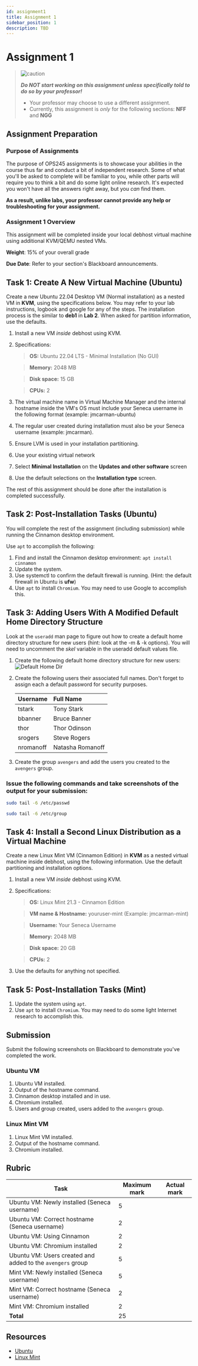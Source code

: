 ```yaml
---
id: assignment1
title: Assignment 1
sidebar_position: 1
description: TBD
---
```


# Assignment 1

> ![caution](/img/caution.png)
>
> ***Do NOT start working on this assignment unless specifically told to do so by your professor!***
>
> - Your professor may choose to use a different assignment.
> - Currently, this assignment is *only* for the following sections: **NFF** and **NGG**

## Assignment Preparation

### Purpose of Assignments

The purpose of OPS245 assignments is to showcase your abilities in the course thus far and conduct a bit of independent research. Some of what you'll be asked to complete will be familiar to you, while other parts will require you to think a bit and do some light online research. It's expected you won't have all the answers right away, but you *can* find them.

**As a result, unlike labs, your professor cannot provide any help or troubleshooting for your assignment.**

### Assignment 1 Overview

This assignment will be completed inside your local debhost virtual machine using additional KVM/QEMU nested VMs.

**Weight**: 15% of your overall grade

**Due Date**: Refer to your section's Blackboard announcements.

## Task 1: Create A New Virtual Machine (Ubuntu)

Create a new Ubuntu 22.04 Desktop VM (Normal installation) as a nested VM in **KVM**, using the specifications below. You may refer to your lab instructions, logbook and google for any of the steps. The installation process is the similar to **deb1** in **Lab 2**. When asked for partition information, use the defaults.

1. Install a new VM *inside* debhost using KVM.
1. Specifications: 
    > **OS:** Ubuntu 22.04 LTS - Minimal Installation (No GUI)

    > **Memory:** 2048 MB

    > **Disk space:** 15 GB

    > **CPUs:** 2
1. The virtual machine name in Virtual Machine Manager and the internal hostname inside the VM's OS must include your Seneca username in the following format (example: jmcarman-ubuntu)
1. The regular user created during installation must also be your Seneca username (example: jmcarman).
1. Ensure LVM is used in your installation partitioning.
1. Use your existing virtual network
1. Select **Minimal Installation** on the **Updates and other software** screen
1. Use the default selections on the **Installation type** screen.

The rest of this assignment should be done after the installation is completed successfully.

## Task 2: Post-Installation Tasks (Ubuntu)

You will complete the rest of the assignment (including submission) while running the Cinnamon desktop environment.

Use `apt` to accomplish the following:

1. Find and install the Cinnamon desktop environment: `apt install cinnamon`
1. Update the system.
1. Use systemctl to confirm the default firewall is running. (Hint: the default firewall in Ubuntu is **ufw**)
1. Use `apt` to install `Chromium`.  You may need to use Google to accomplish this.

## Task 3: Adding Users With A Modified Default Home Directory Structure

Look at the `useradd` man page to figure out how to create a default home directory structure for new users (hint: look at the -m & -k options). You will need to uncomment the *skel* variable in the useradd default values file.

1. Create the following default home directory structure for new users:
![Default Home Dir](/img/userhomea1.png)

1. Create the following users their associated full names. Don't forget to assign each a default password for security purposes.

    | Username | Full Name |
    | :--------- | :----------- |
    | tstark | Tony Stark |
    | bbanner | Bruce Banner |
    | thor | Thor Odinson |
    | srogers | Steve Rogers |
    | nromanoff | Natasha Romanoff |

1. Create the group `avengers` and add the users you created to the `avengers` group.

### Issue the following commands and take screenshots of the output for your submission:

```bash
sudo tail -6 /etc/passwd
```

```bash
sudo tail -6 /etc/group
```

## Task 4: Install a Second Linux Distribution as a Virtual Machine
Create a new Linux Mint VM (Cinnamon Edition) in **KVM** as a nested virtual machine inside debhost, using the following information. Use the default partitioning and installation options.

1. Install a new VM *inside* debhost using KVM.
1. Specifications: 

    > **OS:** Linux Mint 21.3 - Cinnamon Edition
    
    > **VM name &amp; Hostname:** youruser-mint (Example: jmcarman-mint)

    > **Username:** Your Seneca Username
  
    > **Memory:** 2048 MB
  
    > **Disk space:** 20 GB
  
    > **CPUs:** 2

1. Use the defaults for anything not specified.

## Task 5: Post-Installation Tasks (Mint)
1. Update the system using `apt`.
1. Use `apt` to install `Chromium`.  You may need to do some light Internet research to accomplish this.

## Submission

Submit the following screenshots on Blackboard to demonstrate you've completed the work.

### Ubuntu VM
1. Ubuntu VM installed.
1. Output of the hostname command.
1. Cinnamon desktop installed and in use.
1. Chromium installed.
1. Users and group created, users added to the `avengers` group.

### Linux Mint VM
1. Linux Mint VM installed.
1. Output of the hostname command.
1. Chromium installed.

## Rubric

| Task |	Maximum mark |	Actual mark |
| --- | --- | --- |
| Ubuntu VM: Newly installed (Seneca username) |	5	| |
| Ubuntu VM: Correct hostname (Seneca username) |	2	| |
| Ubuntu VM: Using Cinnamon |	2	| |
| Ubuntu VM: Chromium installed |	2	| |
| Ubuntu VM: Users created and added to the `avengers` group | 5 | |
| Mint VM: Newly installed (Seneca username) |	5	| |
| Mint VM: Correct hostname (Seneca username) | 2 | |
| Mint VM: Chromium installed |	2	| |
| **Total** |	25	| |

## Resources
- [Ubuntu](https://ubuntu.com)
- [Linux Mint](https://linuxmint.com)
